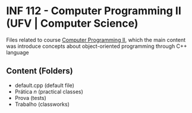 # INF 112 - Computer Programming II (UFV | Computer Science)

Files related to course [Computer Programming II](https://drive.google.com/file/d/1TIGjG6eo-K68LOw9YswSHvbBjwMtDFd-/view?usp=sharing), which the main content was introduce concepts about object-oriented programming through C++ language

## Content (Folders)

- default.cpp (default file)
- Prática _n_ (practical classes)
- Prova (tests)
- Trabalho (classworks)
